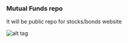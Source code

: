 ### Mutual Funds repo  
It will be public repo for stocks/bonds website


![alt tag](https://s3-eu-west-1.amazonaws.com/bernatskyys/github/1.png)
